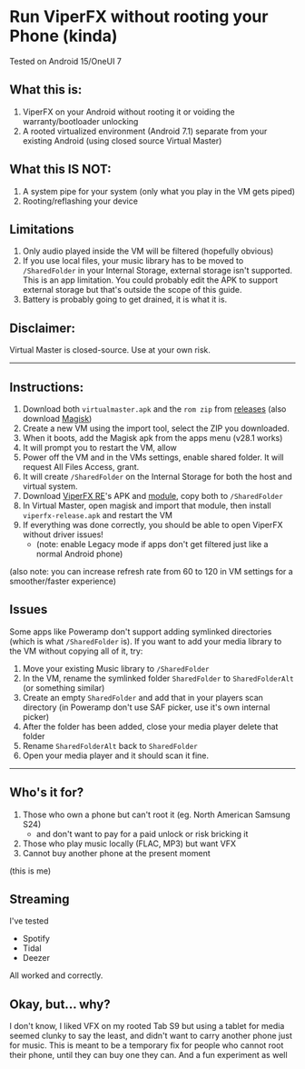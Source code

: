 # Run ViperFX without rooting your Phone (kinda)
Tested on Android 15/OneUI 7

## What this is:
1. ViperFX on your Android without rooting it or voiding the warranty/bootloader unlocking
2. A rooted virtualized environment (Android 7.1) separate from your existing Android (using closed source Virtual Master)

## What this IS NOT:
1. A system pipe for your system (only what you play in the VM gets piped)
2. Rooting/reflashing your device

## Limitations
1. Only audio played inside the VM will be filtered (hopefully obvious)
2. If you use local files, your music library has to be moved to `/SharedFolder` in your Internal Storage, external storage isn't supported. This is an app limitation. You could probably edit the APK to support external storage but that's outside the scope of this guide.
3. Battery is probably going to get drained, it is what it is.

## Disclaimer:
Virtual Master is closed-source. Use at your own risk.

----

## Instructions:
1. Download both `virtualmaster.apk` and the `rom zip` from [releases](https://github.com/jeeneo/rootless-viperfx/releases/tag/latest) (also download [Magisk](https://github.com/topjohnwu/Magisk/releases/tag/v28.1))
3. Create a new VM using the import tool, select the ZIP you downloaded.
4. When it boots, add the Magisk apk from the apps menu (v28.1 works)
5. It will prompt you to restart the VM, allow
6. Power off the VM and in the VMs settings, enable shared folder. It will request All Files Access, grant.
7. It will create `/SharedFolder` on the Internal Storage for both the host and virtual system.
8. Download [ViperFX RE](https://github.com/WSTxda/ViperFX-RE-Releases)'s APK and [module](https://github.com/WSTxda/ViPERFX_RE/releases), copy both to `/SharedFolder`
9. In Virtual Master, open magisk and import that module, then install `viperfx-release.apk` and restart the VM
10. If everything was done correctly, you should be able to open ViperFX without driver issues!
    - (note: enable Legacy mode if apps don't get filtered just like a normal Android phone)

(also note: you can increase refresh rate from 60 to 120 in VM settings for a smoother/faster experience)

## Issues
Some apps like Poweramp don't support adding symlinked directories (which is what `/SharedFolder` is). If you want to add your media library to the VM without copying all of it, try:

1. Move your existing Music library to `/SharedFolder`
2. In the VM, rename the symlinked folder `SharedFolder` to `SharedFolderAlt` (or something similar)
3. Create an empty `SharedFolder` and add that in your players scan directory (in Poweramp don't use SAF picker, use it's own internal picker)
4. After the folder has been added, close your media player delete that folder
5. Rename `SharedFolderAlt` back to `SharedFolder`
6. Open your media player and it should scan it fine.

----

## Who's it for?
1. Those who own a phone but can't root it (eg. North American Samsung S24)
   - and don't want to pay for a paid unlock or risk bricking it
2. Those who play music locally (FLAC, MP3) but want VFX
3. Cannot buy another phone at the present moment

(this is me)

## Streaming
I've tested
 - Spotify
 - Tidal
 - Deezer

All worked and correctly.

## Okay, but... why?
I don't know, I liked VFX on my rooted Tab S9 but using a tablet for media seemed clunky to say the least, and didn't want to carry another phone just for music. This is meant to be a temporary fix for people who cannot root their phone, until they can buy one they can. And a fun experiment as well
